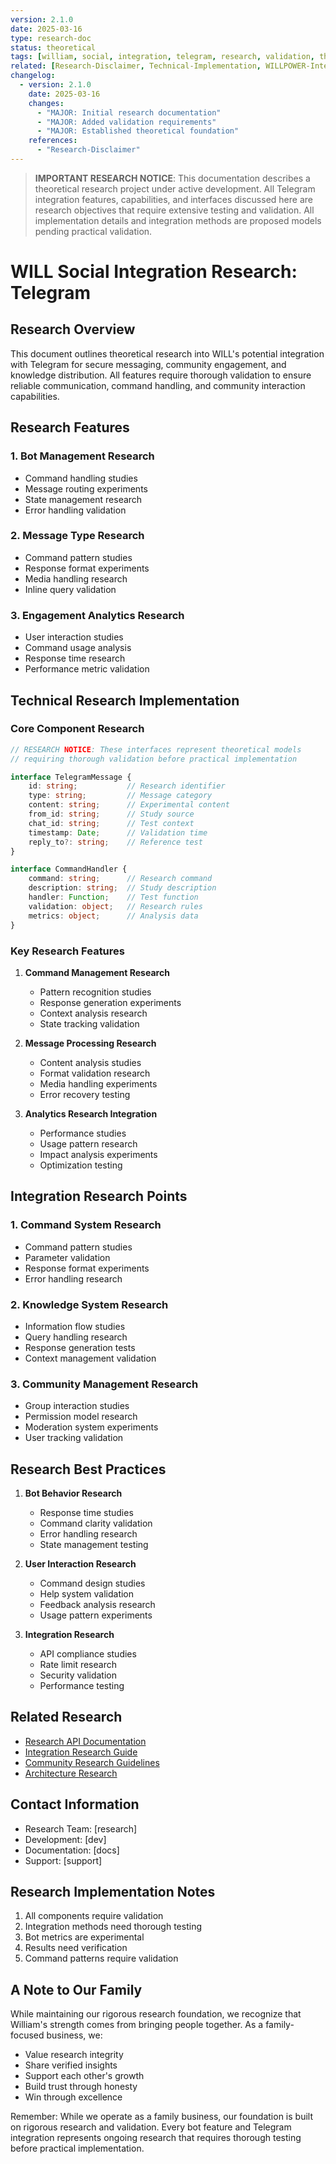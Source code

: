 ```yaml
---
version: 2.1.0
date: 2025-03-16
type: research-doc
status: theoretical
tags: [william, social, integration, telegram, research, validation, theoretical]
related: [Research-Disclaimer, Technical-Implementation, WILLPOWER-Interface]
changelog:
  - version: 2.1.0
    date: 2025-03-16
    changes:
      - "MAJOR: Initial research documentation"
      - "MAJOR: Added validation requirements"
      - "MAJOR: Established theoretical foundation"
    references:
      - "Research-Disclaimer"
---
```


> **IMPORTANT RESEARCH NOTICE**: This documentation describes a theoretical research project under active development. All Telegram integration features, capabilities, and interfaces discussed here are research objectives that require extensive testing and validation. All implementation details and integration methods are proposed models pending practical validation.

# WILL Social Integration Research: Telegram

## Research Overview
This document outlines theoretical research into WILL's potential integration with Telegram for secure messaging, community engagement, and knowledge distribution. All features require thorough validation to ensure reliable communication, command handling, and community interaction capabilities.

## Research Features

### 1. Bot Management Research
- Command handling studies
- Message routing experiments
- State management research
- Error handling validation

### 2. Message Type Research
- Command pattern studies
- Response format experiments
- Media handling research
- Inline query validation

### 3. Engagement Analytics Research
- User interaction studies
- Command usage analysis
- Response time research
- Performance metric validation

## Technical Research Implementation

### Core Component Research

```typescript
// RESEARCH NOTICE: These interfaces represent theoretical models
// requiring thorough validation before practical implementation

interface TelegramMessage {
    id: string;           // Research identifier
    type: string;         // Message category
    content: string;      // Experimental content
    from_id: string;      // Study source
    chat_id: string;      // Test context
    timestamp: Date;      // Validation time
    reply_to?: string;    // Reference test
}

interface CommandHandler {
    command: string;      // Research command
    description: string;  // Study description
    handler: Function;    // Test function
    validation: object;   // Research rules
    metrics: object;      // Analysis data
}
```

### Key Research Features

1. **Command Management Research**
   - Pattern recognition studies
   - Response generation experiments
   - Context analysis research
   - State tracking validation

2. **Message Processing Research**
   - Content analysis studies
   - Format validation research
   - Media handling experiments
   - Error recovery testing

3. **Analytics Research Integration**
   - Performance studies
   - Usage pattern research
   - Impact analysis experiments
   - Optimization testing

## Integration Research Points

### 1. Command System Research
- Command pattern studies
- Parameter validation
- Response format experiments
- Error handling research

### 2. Knowledge System Research
- Information flow studies
- Query handling research
- Response generation tests
- Context management validation

### 3. Community Management Research
- Group interaction studies
- Permission model research
- Moderation system experiments
- User tracking validation

## Research Best Practices

1. **Bot Behavior Research**
   - Response time studies
   - Command clarity validation
   - Error handling research
   - State management testing

2. **User Interaction Research**
   - Command design studies
   - Help system validation
   - Feedback analysis research
   - Usage pattern experiments

3. **Integration Research**
   - API compliance studies
   - Rate limit research
   - Security validation
   - Performance testing

## Related Research
- [Research API Documentation](Research-API.md)
- [Integration Research Guide](Integration-Research.md)
- [Community Research Guidelines](Community-Research.md)
- [Architecture Research](Architecture-Research.md)

## Contact Information
- Research Team: [research]
- Development: [dev]
- Documentation: [docs]
- Support: [support]

## Research Implementation Notes
1. All components require validation
2. Integration methods need thorough testing
3. Bot metrics are experimental
4. Results need verification
5. Command patterns require validation

## A Note to Our Family

While maintaining our rigorous research foundation, we recognize that William's strength comes from bringing people together. As a family-focused business, we:
- Value research integrity
- Share verified insights
- Support each other's growth
- Build trust through honesty
- Win through excellence

Remember: While we operate as a family business, our foundation is built on rigorous research and validation. Every bot feature and Telegram integration represents ongoing research that requires thorough testing before practical implementation.
